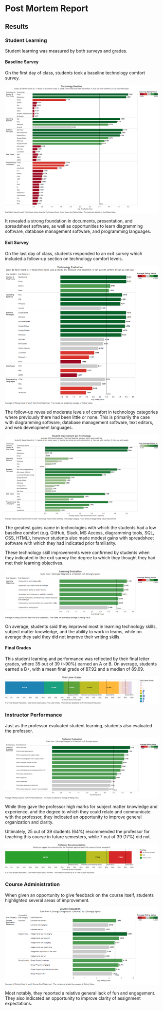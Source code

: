 # Post Mortem Report

## Results

### Student Learning

Student learning was measured by both surveys and grades.

<p style="page-break-after:always;"></p>

#### Baseline Survey

On the first day of class, students took a baseline technology comfort survey.

![](exit-survey/tech-baseline.png)

It revealed a strong foundation in documents, presentation, and spreadsheet software, as well as opportunities to learn diagramming software, database management software, and programming languages.

<p style="page-break-after:always;"></p>

#### Exit Survey

On the last day of class, students responded to an exit survey which included a follow-up section on technology comfort levels.

![](exit-survey/tech-eval.png)

The follow-up revealed moderate levels of comfort in technology categories where previously there had been little or none. This is primarily the case with diagramming software, database management software, text editors, and web development languages.

![](exit-survey/tech-improvements.png)

The greatest gains came in technologies with which the students had a low baseline comfort (e.g. GitHub, Slack, MS Access, diagramming tools, SQL, CSS, HTML), however students also made modest gains with spreadsheet software with which they had indicated prior familiarity.

These technology skill improvements were confirmed by students when they indicated in the exit survey the degree to which they thought they had met their learning objectives.

![](exit-survey/learning-eval.png)

On average, students said they improved most in learning technology skills, subject matter knowledge, and the ability to work in teams, while on average they said they did not improve their writing skills.

#### Final Grades

This student learning and performance was reflected by their final letter grades, where 35 out of 39 (~90%) earned an A or B. On average, students earned a B+, with a mean final grade of 87.92 and a median of 89.69.

![](exit-survey/letter-grades.png)


### Instructor Performance

Just as the professor evaluated student learning, students also evaluated the professor.

![](exit-survey/prof-eval.png)

While they gave the professor high marks for subject matter knowledge and experience, and the degree to which they could relate and communicate with the professor, they indicated an opportunity to improve general organization and clarity.

Ultimately, 25 out of 39 students (64%) recommended the professor for teaching this course in future semesters, while 7 out of 39 (17%) did not.

![](exit-survey/prof-rec.png)


### Course Administration

When given an opportunity to give feedback on the course itself, students highlighted several areas of improvement.

![](exit-survey/course-eval.png)

Most notably, they reported a relative general lack of fun and engagement. They also indicated an opportunity to improve clarity of assignment expectations.

